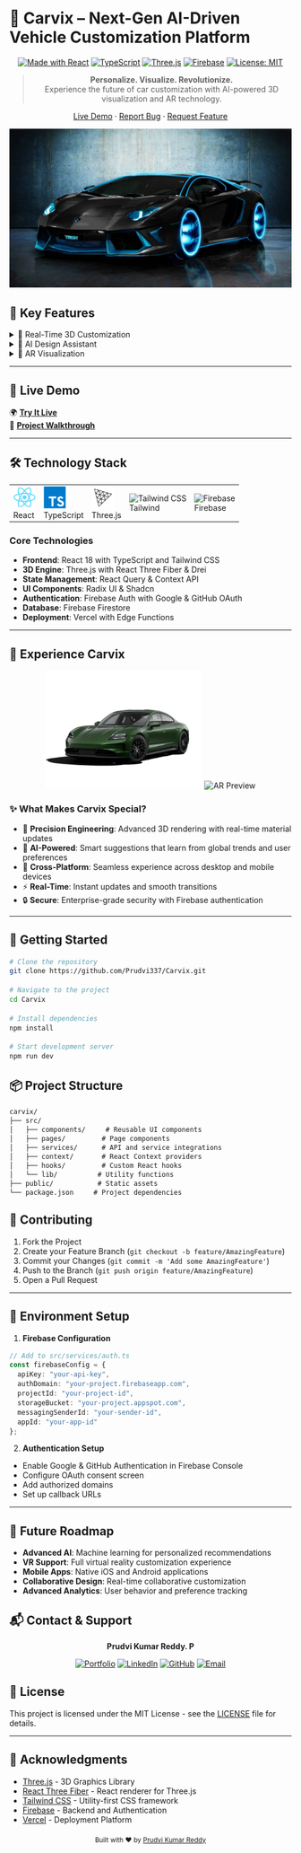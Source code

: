 # 🚗 Carvix – Next-Gen AI-Driven Vehicle Customization Platform

<div align="center">

[![Made with React](https://img.shields.io/badge/Made_with-React-61DAFB.svg?logo=react&logoColor=white)](https://reactjs.org)
[![TypeScript](https://img.shields.io/badge/TypeScript-007ACC.svg?logo=typescript&logoColor=white)](https://www.typescriptlang.org)
[![Three.js](https://img.shields.io/badge/Three.js-000000.svg?logo=three.js&logoColor=white)](https://threejs.org)
[![Firebase](https://img.shields.io/badge/Firebase-FFCA28.svg?logo=firebase&logoColor=black)](https://firebase.google.com)
[![License: MIT](https://img.shields.io/badge/License-MIT-yellow.svg)](https://opensource.org/licenses/MIT)

> **Personalize. Visualize. Revolutionize.**  
> Experience the future of car customization with AI-powered 3D visualization and AR technology.

[Live Demo](https://carvixapp.vercel.app) · [Report Bug](https://github.com/Prudvi337/Carvix/issues) · [Request Feature](https://github.com/Prudvi337/Carvix/issues)

![Carvix Banner](public/images/car.jpg)

</div>

## 🌟 Key Features

<details>
<summary>🎨 Real-Time 3D Customization</summary>

- **Universal 3D Model Support**: Seamlessly works with any 3D car model
- **AI-Powered Material Detection**: Smart surface detection for perfect customization
- **Dynamic Color Application**: Real-time color changes with texture preservation
- **Smart Component Recognition**: Automatic detection of wheels, interior, and body parts
- **Interactive Controls**: Smooth 360° rotation, zoom, and pan controls
</details>

<details>
<summary>🤖 AI Design Assistant</summary>

- **Smart Recommendations**: AI-powered design suggestions based on global trends
- **Color Harmony**: Intelligent color combinations for exterior and interior
- **Performance Analysis**: Smart suggestions considering aerodynamics and style
- **Personalized Experience**: Learning from user preferences and choices
</details>

<details>
<summary>📱 AR Visualization</summary>

- **Instant AR Preview**: View your custom car in your environment
- **Cross-Platform**: Works on iOS and Android devices
- **Real-World Scaling**: Accurate size representation in AR
- **Interactive Placement**: Position and rotate your car in real space
</details>



---

## 🚀 Live Demo

🌍 [**Try It Live**](https://carvixapp.vercel.app)  
🎥 [**Project Walkthrough**](https://your-video-link.com)

---

## 🛠️ Technology Stack

<table>
  <tr>
    <td>
      <img src="https://raw.githubusercontent.com/devicons/devicon/master/icons/react/react-original.svg" width="40" title="React">
      <br>React
    </td>
    <td>
      <img src="https://raw.githubusercontent.com/devicons/devicon/master/icons/typescript/typescript-original.svg" width="40" title="TypeScript">
      <br>TypeScript
    </td>
    <td>
      <img src="https://raw.githubusercontent.com/devicons/devicon/master/icons/threejs/threejs-original.svg" width="40" title="Three.js">
      <br>Three.js
    </td>
    <td>
      <img src="https://www.vectorlogo.zone/logos/tailwindcss/tailwindcss-icon.svg" width="40" title="Tailwind CSS">
      <br>Tailwind
    </td>
    <td>
      <img src="https://www.vectorlogo.zone/logos/firebase/firebase-icon.svg" width="40" title="Firebase">
      <br>Firebase
    </td>
  </tr>
</table>

### Core Technologies
- **Frontend**: React 18 with TypeScript and Tailwind CSS
- **3D Engine**: Three.js with React Three Fiber & Drei
- **State Management**: React Query & Context API
- **UI Components**: Radix UI & Shadcn
- **Authentication**: Firebase Auth with Google & GitHub OAuth
- **Database**: Firebase Firestore
- **Deployment**: Vercel with Edge Functions

---

## 📸 Experience Carvix

<div align="center">
  <img src="public/images/car1.jpg" alt="3D Customizer" width="280"/>
  <img src="public/images/car2.jpg" alt="AR Preview" width="280"/>
</div>

### ✨ What Makes Carvix Special?

- 🎯 **Precision Engineering**: Advanced 3D rendering with real-time material updates
- 🤖 **AI-Powered**: Smart suggestions that learn from global trends and user preferences
- 📱 **Cross-Platform**: Seamless experience across desktop and mobile devices
- ⚡ **Real-Time**: Instant updates and smooth transitions
- 🔒 **Secure**: Enterprise-grade security with Firebase authentication

---

## 🚀 Getting Started

```bash
# Clone the repository
git clone https://github.com/Prudvi337/Carvix.git

# Navigate to the project
cd Carvix

# Install dependencies
npm install

# Start development server
npm run dev
```

## 📦 Project Structure

```
carvix/
├── src/
│   ├── components/     # Reusable UI components
│   ├── pages/         # Page components
│   ├── services/      # API and service integrations
│   ├── context/       # React Context providers
│   ├── hooks/         # Custom React hooks
│   └── lib/          # Utility functions
├── public/           # Static assets
└── package.json     # Project dependencies
```

## 🤝 Contributing

1. Fork the Project
2. Create your Feature Branch (`git checkout -b feature/AmazingFeature`)
3. Commit your Changes (`git commit -m 'Add some AmazingFeature'`)
4. Push to the Branch (`git push origin feature/AmazingFeature`)
5. Open a Pull Request

---


## 🔐 Environment Setup

1. **Firebase Configuration**
```typescript
// Add to src/services/auth.ts
const firebaseConfig = {
  apiKey: "your-api-key",
  authDomain: "your-project.firebaseapp.com",
  projectId: "your-project-id",
  storageBucket: "your-project.appspot.com",
  messagingSenderId: "your-sender-id",
  appId: "your-app-id"
};
```

2. **Authentication Setup**
- Enable Google & GitHub Authentication in Firebase Console
- Configure OAuth consent screen
- Add authorized domains
- Set up callback URLs

---

## 🎯 Future Roadmap

- **Advanced AI**: Machine learning for personalized recommendations
- **VR Support**: Full virtual reality customization experience
- **Mobile Apps**: Native iOS and Android applications
- **Collaborative Design**: Real-time collaborative customization
- **Advanced Analytics**: User behavior and preference tracking

## 📬 Contact & Support

<div align="center">

**Prudvi Kumar Reddy. P**

[![Portfolio](https://img.shields.io/badge/Portfolio-000000?style=for-the-badge&logo=About.me&logoColor=white)](https://prudvi-kumar-reddy.vercel.app)
[![LinkedIn](https://img.shields.io/badge/LinkedIn-0077B5?style=for-the-badge&logo=linkedin&logoColor=white)](https://www.linkedin.com/in/prudvi-kumar-reddy-5679662a5)
[![GitHub](https://img.shields.io/badge/GitHub-100000?style=for-the-badge&logo=github&logoColor=white)](https://github.com/Prudvi337)
[![Email](https://img.shields.io/badge/Email-D14836?style=for-the-badge&logo=gmail&logoColor=white)](mailto:prudvireddy7733@gmail.com)

</div>

## 📄 License

This project is licensed under the MIT License - see the [LICENSE](LICENSE) file for details.

---
## 🙏 Acknowledgments

- [Three.js](https://threejs.org/) - 3D Graphics Library
- [React Three Fiber](https://docs.pmnd.rs/react-three-fiber) - React renderer for Three.js
- [Tailwind CSS](https://tailwindcss.com/) - Utility-first CSS framework
- [Firebase](https://firebase.google.com/) - Backend and Authentication
- [Vercel](https://vercel.com/) - Deployment Platform


<div align="center">
  <sub>Built with ❤️ by <a href="https://github.com/Prudvi337">Prudvi Kumar Reddy</a></sub>
</div>
